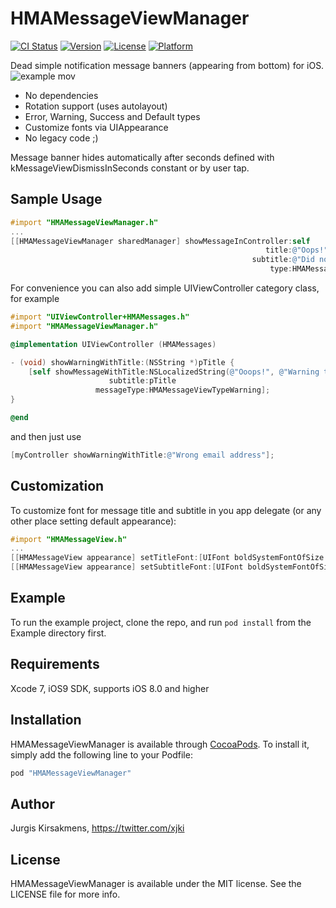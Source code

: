 # HMAMessageViewManager

[![CI Status](http://img.shields.io/travis/jki/HMAMessageViewManager.svg?style=flat)](https://travis-ci.org/jki/HMAMessageViewManager)
[![Version](https://img.shields.io/cocoapods/v/HMAMessageViewManager.svg?style=flat)](http://cocoapods.org/pods/HMAMessageViewManager)
[![License](https://img.shields.io/cocoapods/l/HMAMessageViewManager.svg?style=flat)](http://cocoapods.org/pods/HMAMessageViewManager)
[![Platform](https://img.shields.io/cocoapods/p/HMAMessageViewManager.svg?style=flat)](http://cocoapods.org/pods/HMAMessageViewManager)

Dead simple notification message banners (appearing from bottom) for iOS. 
![example mov](https://cloud.githubusercontent.com/assets/747340/11300924/7f996164-8f9b-11e5-9830-9d29793ba143.gif)

* No dependencies
* Rotation support (uses autolayout)
* Error, Warning, Success and Default types
* Customize fonts via UIAppearance
* No legacy code ;)

Message banner hides automatically after seconds defined with kMessageViewDismissInSeconds constant or by user tap.


## Sample Usage

```objective-c
#import "HMAMessageViewManager.h"
...
[[HMAMessageViewManager sharedManager] showMessageInController:self
                                                         title:@"Oops!"
                                                      subtitle:@"Did not expected this"
                                                          type:HMAMessageViewTypeWarning];
```

For convenience you can also add simple UIViewController category class, for  example

```objective-c
#import "UIViewController+HMAMessages.h"
#import "HMAMessageViewManager.h"

@implementation UIViewController (HMAMessages)

- (void) showWarningWithTitle:(NSString *)pTitle {
    [self showMessageWithTitle:NSLocalizedString(@"Ooops!", @"Warning title for invalid data")
                      subtitle:pTitle
                   messageType:HMAMessageViewTypeWarning];
}

@end
```

and then just use

```objective-c
[myController showWarningWithTitle:@"Wrong email address"];
```

## Customization

To customize font for message title and subtitle in you app delegate (or any other place setting default appearance):

```objective-c
#import "HMAMessageView.h"
...
[[HMAMessageView appearance] setTitleFont:[UIFont boldSystemFontOfSize:10]];
[[HMAMessageView appearance] setSubtitleFont:[UIFont boldSystemFontOfSize:6]];
```

## Example

To run the example project, clone the repo, and run `pod install` from the Example directory first.


## Requirements

Xcode 7, iOS9 SDK, supports iOS 8.0 and higher


## Installation

HMAMessageViewManager is available through [CocoaPods](http://cocoapods.org). To install
it, simply add the following line to your Podfile:

```ruby
pod "HMAMessageViewManager"
```

## Author

Jurgis Kirsakmens, https://twitter.com/xjki


## License

HMAMessageViewManager is available under the MIT license. See the LICENSE file for more info.
